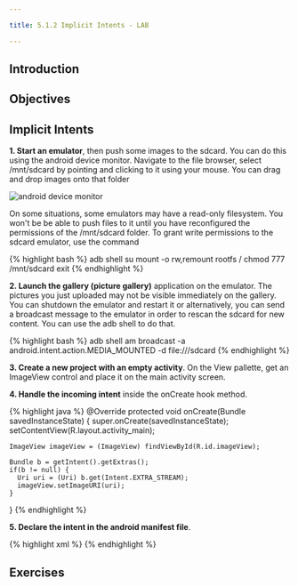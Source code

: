 ```yaml
---

title: 5.1.2 Implicit Intents - LAB

---
```


## Introduction



## Objectives

## Implicit Intents

**1. Start an emulator**, then push some images to the sdcard. You can do this using the android device monitor. Navigate to the file browser, select /mnt/sdcard by pointing and clicking to it using your mouse. You can drag and drop images onto that folder

![android device monitor](images/android-device-monitor.png)

On some situations, some emulators may have a read-only filesystem. You won't be be able to push files to it until you have reconfigured the permissions of the /mnt/sdcard folder. To grant write permissions to the sdcard emulator, use the command

{% highlight bash %}
adb shell
su
mount -o rw,remount rootfs /
chmod 777 /mnt/sdcard
exit
{% endhighlight %}

**2. Launch the gallery (picture gallery)** application on the emulator. The pictures you just uploaded may not be visible immediately on the gallery. You can shutdown the emulator and restart it or alternatively, you can send a broadcast message to the emulator in order to rescan the sdcard for new content. You can use the adb shell to do that.

{% highlight bash %}
adb shell am broadcast -a android.intent.action.MEDIA_MOUNTED -d file:///sdcard
{% endhighlight %}


**3. Create a new project with an empty activity**. On the View pallette, get an ImageView control and place it on the main activity screen.

**4. Handle the incoming intent** inside the onCreate hook method. 

{% highlight java %}
  @Override
  protected void onCreate(Bundle savedInstanceState) {
    super.onCreate(savedInstanceState);
    setContentView(R.layout.activity_main);

    ImageView imageView = (ImageView) findViewById(R.id.imageView);

    Bundle b = getIntent().getExtras();
    if(b != null) {
      Uri uri = (Uri) b.get(Intent.EXTRA_STREAM);
      imageView.setImageURI(uri);
    }
  }
{% endhighlight %}

**5. Declare the intent in the android manifest file**.

{% highlight xml %}
<intent-filter>
  <action android:name="android.intent.action.SEND"/>
  <category android:name="android.intent.category.DEFAULT"/>
  <data android:mimeType="image/*" />
</intent-filter>
{% endhighlight %}



## Exercises